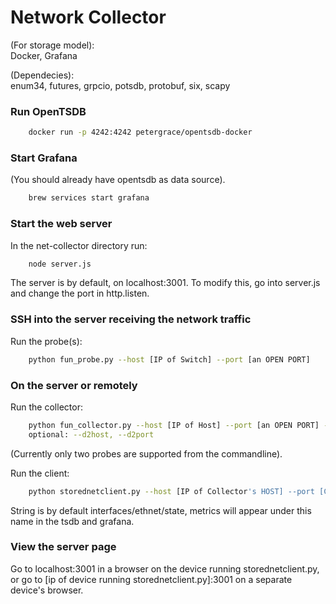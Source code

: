 # Network Collector

(For storage model):  
Docker, Grafana  

(Dependecies):  
enum34, futures, grpcio, potsdb, protobuf, six, scapy

### Run OpenTSDB
```sh
    docker run -p 4242:4242 petergrace/opentsdb-docker
```
### Start Grafana
(You should already have opentsdb as data source).
```sh
    brew services start grafana
```
### Start the web server  
In the net-collector directory run: 
```sh
    node server.js
```  
The server is by default, on localhost:3001. To modify this, go into server.js and change the port in http.listen.
### SSH into the server receiving the network traffic  
Run the probe(s):  

```sh
    python fun_probe.py --host [IP of Switch] --port [an OPEN PORT]
```
### On the server or remotely
Run the collector:
```sh
    python fun_collector.py --host [IP of Host] --port [an OPEN PORT] --d1host [First Probe's Host IP] --d1port [first probe's port] 
    optional: --d2host, --d2port
```
(Currently only two probes are supported from the commandline).

Run the client:
```sh
    python storednetclient.py --host [IP of Collector's HOST] --port [Collector's PORT] --subscribe ["any/separated/string"]
```
String is by default interfaces/ethnet/state, metrics will appear under this name in the tsdb and grafana.

### View the server page
Go to localhost:3001 in a browser on the device running storednetclient.py, or go to [ip of device running storednetclient.py]:3001 on a separate device's browser.

